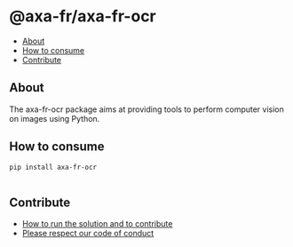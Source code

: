 # @axa-fr/axa-fr-ocr

[//]: # ([![Continuous Integration]&#40;https://github.com/AxaFrance/axa-fr-ocr/actions/workflows/python-publish.yml/badge.svg&#41;]&#40;https://github.com/AxaFrance/axa-fr-ocr/actions/workflows/python-publish.yml&#41;)

[//]: # ([![Quality Gate]&#40;https://sonarcloud.io/api/project_badges/measure?project=<INSERT SONAR OCR PROJECT>&metric=alert_status&#41;]&#40;https://sonarcloud.io/dashboard?id=<INSERT SONAR OCR PROJECT>&#41;)

[//]: # ([![Reliability]&#40;https://sonarcloud.io/api/project_badges/measure?project=<INSERT SONAR OCR PROJECT>&metric=reliability_rating&#41;]&#40;https://sonarcloud.io/component_measures?id=<INSERT SONAR OCR PROJECT>&metric=reliability_rating&#41;)

[//]: # ([![Security]&#40;https://sonarcloud.io/api/project_badges/measure?project=<INSERT SONAR OCR PROJECT>&metric=security_rating&#41;]&#40;https://sonarcloud.io/component_measures?id=A<INSERT SONAR OCR PROJECT>&metric=security_rating&#41;)

[//]: # ([![Code Coverage]&#40;https://sonarcloud.io/api/project_badges/measure?project=<INSERT SONAR OCR PROJECT>&metric=coverage&#41;]&#40;https://sonarcloud.io/component_measures?id=<INSERT SONAR OCR PROJECT>&metric=Coverage&#41;)

[//]: # ([![Twitter]&#40;https://img.shields.io/twitter/follow/GuildDEvOpen?style=social&#41;]&#40;https://twitter.com/intent/follow?screen_name=GuildDEvOpen&#41;)

- [About](#about)
- [How to consume](#how-to-consume)
- [Contribute](#contribute)

## About
The axa-fr-ocr package aims at providing tools to perform computer vision on images using Python.

## How to consume
```sh
pip install axa-fr-ocr
```


```python

```

## Contribute

- [How to run the solution and to contribute](./CONTRIBUTING.md)
- [Please respect our code of conduct](./CODE_OF_CONDUCT.md)
